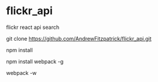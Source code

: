 # flickr_api
flickr react api search

git clone https://github.com/AndrewFitzpatrick/flickr_api.git

npm install 

npm install webpack -g

webpack -w
